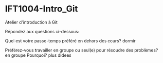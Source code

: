 # IFT1004-Intro_Git
Atelier d'introduction à Git

Répondez aux questions ci-dessous:

Quel est votre passe-temps préféré en dehors des cours? dormir

Préférez-vous travailler en groupe ou seul(e) pour résoudre des problèmes? en groupe
 Pourquoi? plus didees

